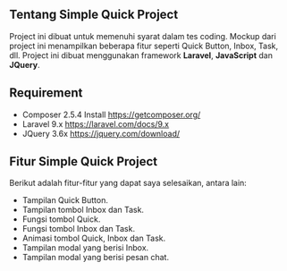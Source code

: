 ## Tentang Simple Quick Project

Project ini dibuat untuk memenuhi syarat dalam tes coding. Mockup dari project ini menampilkan beberapa fitur seperti Quick Button, Inbox, Task, dll.
Project ini dibuat menggunakan framework **Laravel**, **JavaScript** dan **JQuery**.

## Requirement

- Composer 2.5.4 Install https://getcomposer.org/
- Laravel 9.x https://laravel.com/docs/9.x
- JQuery 3.6x https://jquery.com/download/

## Fitur Simple Quick Project

Berikut adalah fitur-fitur yang dapat saya selesaikan, antara lain:

- Tampilan Quick Button.
- Tampilan tombol Inbox dan Task.
- Fungsi tombol Quick.
- Fungsi tombol Inbox dan Task.
- Animasi tombol Quick, Inbox dan Task.
- Tampilan modal yang berisi Inbox.
- Tampilan modal yang berisi pesan chat.


